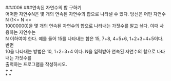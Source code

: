 ###006
###연속된 자연수의 합 구하기
<br/>
어떠한 자연수N은 몇 개의 연속된 자연수의 합으로 나타낼 수 있다. 당신은 어떤 자연수N (1<= N <= <br/>
10000000)을 몇 개의 연속된 자연수의 합으로 나타내는 가짓수를 알고 싶다. 이때 사용하는 자연수는 <br/>
N 이하여야 한다. 예를 들어 15를 나타내는 합은 15, 7+8, 4+5+6, 1+2+3+4+5이다. 반면<br/>
10을 나타내는 방법은 10, 1+2+3+4 이다. N을 입력받아 연속된 자연수의 합으로 나타내는 가짓수를<br/>
출력하는 프로그램을 작성하시오.
<br/>
+
+
<br/>
*
*